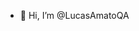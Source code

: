 - 👋 Hi, I’m @LucasAmatoQA


<!---
LucasAmatoQA/LucasAmatoQA is a ✨ special ✨ repository because its `README.md` (this file) appears on your GitHub profile.
You can click the Preview link to take a look at your changes.
--->
